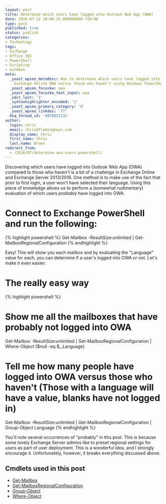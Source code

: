 ```yaml
---
layout: post
title: Determine which users have logged into Outlook Web App (OWA)
date: 2016-07-12 10:00:25.000000000 +10:00
type: post
published: true
status: publish
categories:
- Technology
tags:
- Exchange
- Office 365
- PowerShell
- Scripting
- windows
meta:
  _yoast_wpseo_metadesc: How to determine which users have logged into Exchange or
    Exchange Online OWA versus those who haven't using Windows PowerShell.
  _yoast_wpseo_focuskw: owa
  _yoast_wpseo_focuskw_text_input: owa
  _edit_last: '1'
  _syntaxhighlighter_encoded: '1'
  _yoast_wpseo_primary_category: '8'
  _yoast_wpseo_linkdex: '77'
  dsq_thread_id: '4978931131'
author:
  login: chris
  email: chris@flamingkeys.com
  display_name: Chris
  first_name: Chris
  last_name: Brown
redirect_from:
  - /2016/07/determine-owa-users-powershell/
---
```

Discovering which users have logged into Outlook Web App (OWA) compared to those who haven't is a bit of a challenge in Exchange Online and Exchange Server 2013/2016. One method is to make use of the fact that prior to first login, a user won't have selected their language. Using this piece of knowledge allows us to perform a (somewhat rudimentary) evaluation of which users *probably* have logged into OWA.

# Connect to Exchange PowerShell and run the following:

{% highlight powershell %}
Get-Mailbox -ResultSize:unlimited | Get-MailboxRegionalConfiguration
{% endhighlight %}

Easy! This will show you each mailbox and by evaluating the "Language" value for each, you can determine if a user's logged into OWA or not. Let's make it even easier:

# The really easy way

{% highlight powershell %}
# Show me all the mailboxes that have probably not logged into OWA
Get-Mailbox -ResultSize:unlimited | Get-MailboxRegionalConfiguration | Where-Object {$null -eq $_.Language} 
# Tell me how many people have logged into OWA versus those who haven't (Those with a language will have a value, blanks have not logged in)
Get-Mailbox -ResultSize:unlimited | Get-MailboxRegionalConfiguration | Group-Object Language
{% endhighlight %}

<aside class="aside-warning">You'll note several occurrences of "probably" in this post. This is because some lovely Exchange Server admins like to preset regional settings for users as part of user deployment. This is a wonderful idea, and I strongly encourage it. Unfortunately, however, it breaks everything discussed above.</aside>

## Cmdlets used in this post

* [Get-Mailbox](https://technet.microsoft.com/en-us/library/bb123685(v=exchg.160).aspx)
* [Get-MailboxRegionalConfiguration](https://technet.microsoft.com/en-us/library/dd335163(v=exchg.160).aspx)
* [Group-Object](https://technet.microsoft.com/en-us/library/hh849907.aspx)
* [Where-Object](https://technet.microsoft.com/en-us/library/hh849715.aspx)
